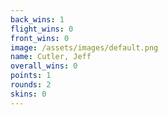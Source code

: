 ```yaml
---
back_wins: 1
flight_wins: 0
front_wins: 0
image: /assets/images/default.png
name: Cutler, Jeff
overall_wins: 0
points: 1
rounds: 2
skins: 0
---
```

